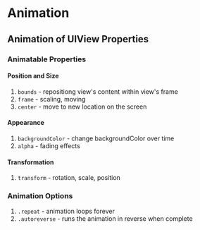 # Animation

## Animation of UIView Properties

### Animatable Properties

#### Position and Size
1. `bounds` - repositiong view's content within view's frame
1. `frame` - scaling, moving
1. `center` - move to new location on the screen

#### Appearance
1. `backgroundColor` - change backgroundColor over time
1. `alpha` - fading effects

#### Transformation
1. `transform` - rotation, scale, position

### Animation Options
1. `.repeat` - animation loops forever
2. `.autoreverse` - runs the animation in reverse when complete
